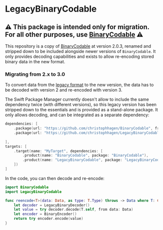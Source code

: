 # LegacyBinaryCodable

## ⚠️ This package is intended only for migration. For all other purposes, use [BinaryCodable](https://github.com/christophhagen/BinaryCodable) ⚠️

This repository is a copy of [BinaryCodable](https://github.com/christophhagen/BinaryCodable) at version 2.0.3, renamed and stripped down to be included alongside newer versions of `BinaryCodable`.
It only provides decoding capabilities and exists to allow re-encoding stored binary data in the new format.

### Migrating from 2.x to 3.0

To convert data from the [legacy format](https://github.com/christophhagen/BinaryCodable/blob/master/LegacyFormat.md) to the new version, the data has to be decoded with version 2 and re-encoded with version 3.

The Swift Package Manager currently doesn't allow to include the same dependency twice (with different versions), so this legacy version has been stripped down to the essentials and is provided as a stand-alone package.
It only allows decoding, and can be integrated as a separate dependency:

```swift
dependencies: [
    .package(url: "https://github.com/christophhagen/BinaryCodable", from: "3.0.0"),
    .package(url: "https://github.com/christophhagen/LegacyBinaryCodable", from: "2.0.0"),
    
],
targets: [
    .target(name: "MyTarget", dependencies: [
        .product(name: "BinaryCodable", package: "BinaryCodable"),
        .product(name: "LegacyBinaryCodable", package: "LegacyBinaryCodable")
    ])
]
```

In the code, you can then decode and re-encode:

```swift
import BinaryCodable
import LegacyBinaryCodable

func reencode<T>(data: Data, as type: T.Type) throws -> Data where T: Codable {
    let decoder = LegacyBinaryDecoder()
    let value = try decoder.decode(T.self, from data: Data)
    let encoder = BinaryEncoder()
    return try encoder.encode(value)
}
```

